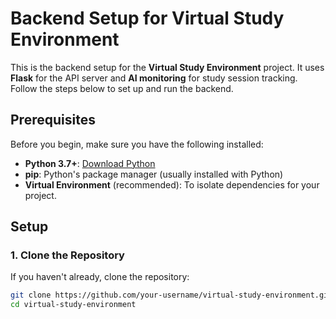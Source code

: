 # Backend Setup for Virtual Study Environment

This is the backend setup for the **Virtual Study Environment** project. It uses **Flask** for the API server and **AI monitoring** for study session tracking. Follow the steps below to set up and run the backend.

## Prerequisites

Before you begin, make sure you have the following installed:

- **Python 3.7+**: [Download Python](https://www.python.org/downloads/)
- **pip**: Python's package manager (usually installed with Python)
- **Virtual Environment** (recommended): To isolate dependencies for your project.

## Setup

### 1. Clone the Repository

If you haven't already, clone the repository:

```bash
git clone https://github.com/your-username/virtual-study-environment.git
cd virtual-study-environment
